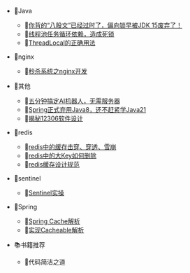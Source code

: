 * 📁Java
  * 📝[你背的“八股文”已经过时了，偏向锁早被JDK 15废弃了！](md/java/01-你背的“八股文”已经过时了，偏向锁早被JDK%2015废弃了！.md)
  * 📝[线程池任务循环依赖，造成死锁](md/java/02-完蛋了，线程池死锁，生产出Bug了.md)
  * 📝[ThreadLocal的正确用法](md/java/03-你真的会用ThreadLocal吗.md)

* 📁nginx
  * 📝[秒杀系统之nginx开发](md/nginx/01-秒杀系统之Nginx开发.md)

* 📁其他
  * 📝[五分钟搞定AI机器人，无需服务器](md/other/01-震惊！五分钟轻松搞定公众号AI机器人，无须服务器.md)
  * 📝[Spring正式弃用Java8，还不赶紧学Java21](md/other/02-Spring正式弃用Java%208，还不赶紧学Java%2021.md)
  * 📝[揭秘12306软件设计](md/other/03-春运抢票大作战：揭秘12306，为什么你的票总被抢光了？.md)

* 📁redis
  * 📝[redis中的缓存击穿、穿透、雪崩](md/redis/01-不用背八股文！一文搞懂redis缓存击穿、穿透、雪崩！.md)
  * 📝[redis中的大Key如何删除](md/redis/02-redis中的大key要如何删除？.md)
  * 📝[redis缓存设计规范](md/redis/03-redis缓存设计规范.md)

* 📁sentinel
  * 📝[Sentinel实操](md/sentinel/01-Sentinel实操：微服务稳定性的流量守护神.md)

* 📁Spring
  * 📝[Spring Cache解析](md/spring/01-Spring%20Cache解析.md)
  * 📝[实现Cacheable解析](md/spring/02-实现Cacheable注解.md)




* 📚️书籍推荐
  * 📘代码简洁之道